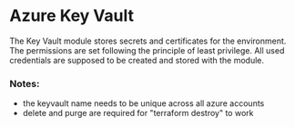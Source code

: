 # Azure Key Vault

The Key Vault module stores secrets and certificates for the environment. 
The permissions are set following the principle of least privilege.
All used credentials are supposed to be created and stored with the module.

### Notes:

- the keyvault name needs to be unique across all azure accounts
- delete and purge are required for "terraform destroy" to work